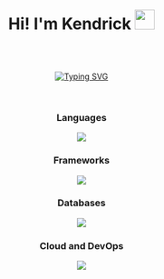 <h1 align="center"><b>Hi! I'm Kendrick </b><img src="https://media.giphy.com/media/hvRJCLFzcasrR4ia7z/giphy.gif" width="35"></h1>
<!--  -->
<br>
<br>
<p align="center">
<a href="https://git.io/typing-svg"><img src="https://readme-typing-svg.demolab.com?font=Fira+Code&size=30&pause=1000&width=500&height=60&lines=Aspiring+Software+Engineer;Backend+%2B+Frontend;Information+Systems" alt="Typing SVG" /></a>
</p>
<br>
<h3 align="center">Languages</h3>
<p align="center">
  <a href="https://skillicons.dev">
    <img src="https://skillicons.dev/icons?i=html,css,py,js,ts,php,bash,mysql&theme=light" />
  </a>
</p>
<h3 align="center">Frameworks</h3>
<p align="center">
  <a href="https://skillicons.dev">
    <img src="https://skillicons.dev/icons?i=react,vue,bootstrap,tailwind,vuetify,nodejs,express,vite&theme=light" />
  </a>
</p>
<h3 align="center">Databases</h3>
<p align="center">
  <a href="https://skillicons.dev">
    <img src="https://skillicons.dev/icons?i=mysql,firebase,supabase,mongodb&theme=light" />
  </a>
</p>
<h3 align="center">Cloud and DevOps</h3>
<p align="center">
  <a href="https://skillicons.dev">
    <img src="https://skillicons.dev/icons?i=git,github,vercel,gcp,docker,postman&theme=light" />
  </a>
</p>

